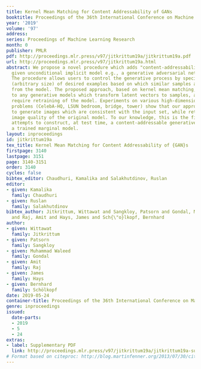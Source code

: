 ```yaml
---
title: Kernel Mean Matching for Content Addressability of GANs
booktitle: Proceedings of the 36th International Conference on Machine Learning
year: '2019'
volume: '97'
address: 
series: Proceedings of Machine Learning Research
month: 0
publisher: PMLR
pdf: http://proceedings.mlr.press/v97/jitkrittum19a/jitkrittum19a.pdf
url: http://proceedings.mlr.press/v97/jitkrittum19a.html
abstract: We propose a novel procedure which adds "content-addressability" to any
  given unconditional implicit model e.g., a generative adversarial network (GAN).
  The procedure allows users to control the generative process by specifying a set
  (arbitrary size) of desired examples based on which similar samples are generated
  from the model. The proposed approach, based on kernel mean matching, is applicable
  to any generative models which transform latent vectors to samples, and does not
  require retraining of the model. Experiments on various high-dimensional image generation
  problems (CelebA-HQ, LSUN bedroom, bridge, tower) show that our approach is able
  to generate images which are consistent with the input set, while retaining the
  image quality of the original model. To our knowledge, this is the first work that
  attempts to construct, at test time, a content-addressable generative model from
  a trained marginal model.
layout: inproceedings
id: jitkrittum19a
tex_title: Kernel Mean Matching for Content Addressability of {GAN}s
firstpage: 3140
lastpage: 3151
page: 3140-3151
order: 3140
cycles: false
bibtex_editor: Chaudhuri, Kamalika and Salakhutdinov, Ruslan
editor:
- given: Kamalika
  family: Chaudhuri
- given: Ruslan
  family: Salakhutdinov
bibtex_author: Jitkrittum, Wittawat and Sangkloy, Patsorn and Gondal, Muhammad Waleed
  and Raj, Amit and Hays, James and Sch{\"o}lkopf, Bernhard
author:
- given: Wittawat
  family: Jitkrittum
- given: Patsorn
  family: Sangkloy
- given: Muhammad Waleed
  family: Gondal
- given: Amit
  family: Raj
- given: James
  family: Hays
- given: Bernhard
  family: Schölkopf
date: 2019-05-24
container-title: Proceedings of the 36th International Conference on Machine Learning
genre: inproceedings
issued:
  date-parts:
  - 2019
  - 5
  - 24
extras:
- label: Supplementary PDF
  link: http://proceedings.mlr.press/v97/jitkrittum19a/jitkrittum19a-supp.pdf
# Format based on citeproc: http://blog.martinfenner.org/2013/07/30/citeproc-yaml-for-bibliographies/
---
```

